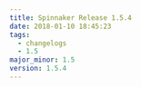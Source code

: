 ```yaml
---
title: Spinnaker Release 1.5.4
date: 2018-01-10 18:45:23
tags:
  - changelogs
  - 1.5
major_minor: 1.5
version: 1.5.4
---
```


<script src="https://gist.github.com/spinnaker-release/6b9fd632caeaefd32246074998af8498.js"></script>
